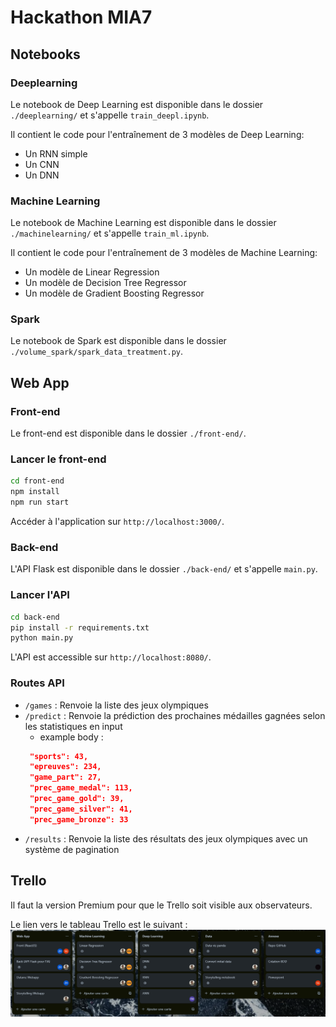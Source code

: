 # Hackathon MIA7

## Notebooks

### Deeplearning
Le notebook de Deep Learning est disponible dans le dossier `./deeplearning/` et s'appelle `train_deepl.ipynb`.

Il contient le code pour l'entraînement de 3 modèles de Deep Learning:
- Un RNN simple
- Un CNN
- Un DNN

### Machine Learning
Le notebook de Machine Learning est disponible dans le dossier `./machinelearning/` et s'appelle `train_ml.ipynb`.

Il contient le code pour l'entraînement de 3 modèles de Machine Learning:
- Un modèle de Linear Regression
- Un modèle de Decision Tree Regressor
- Un modèle de Gradient Boosting Regressor

### Spark
Le notebook de Spark est disponible dans le dossier `./volume_spark/spark_data_treatment.py`.

## Web App
### Front-end
Le front-end est disponible dans le dossier `./front-end/`.

### Lancer le front-end

```bash
cd front-end
npm install
npm run start
```

Accéder à l'application sur `http://localhost:3000/`.

### Back-end
L'API Flask est disponible dans le dossier `./back-end/` et s'appelle `main.py`.

### Lancer l'API

```bash
cd back-end
pip install -r requirements.txt
python main.py
```

L'API est accessible sur `http://localhost:8080/`.

### Routes API

- `/games` : Renvoie la liste des jeux olympiques
- `/predict` : Renvoie la prédiction des prochaines médailles gagnées selon les statistiques en input
  - example body :
  ```json
   "sports": 43,
   "epreuves": 234,
   "game_part": 27,
   "prec_game_medal": 113,
   "prec_game_gold": 39,
   "prec_game_silver": 41,
   "prec_game_bronze": 33
  ```
- `/results` : Renvoie la liste des résultats des jeux olympiques avec un système de pagination

## Trello

Il faut la version Premium pour que le Trello soit visible aux observateurs.

Le lien vers le tableau Trello est le suivant : ![img.png](img.png)

